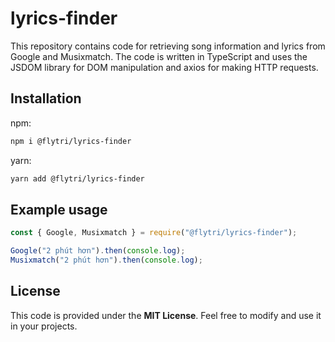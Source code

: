 # lyrics-finder

This repository contains code for retrieving song information and lyrics from Google and Musixmatch. The code is written in TypeScript and uses the JSDOM library for DOM manipulation and axios for making HTTP requests.

## Installation

npm:

```bash
npm i @flytri/lyrics-finder
```

yarn:

```bash
yarn add @flytri/lyrics-finder
```

## Example usage

```js
const { Google, Musixmatch } = require("@flytri/lyrics-finder");

Google("2 phút hơn").then(console.log);
Musixmatch("2 phút hơn").then(console.log);
```

## License
This code is provided under the **MIT License**. Feel free to modify and use it in your projects.
